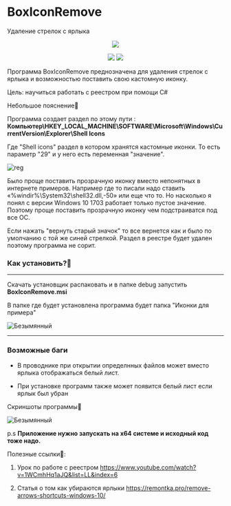 # BoxIconRemove
Удаление стрелок с ярлыка

<p align = "center">

  <img src = "https://user-images.githubusercontent.com/51737588/189711080-5363210b-8b2b-4644-8794-48bfb5364690.png">

</p>


<p align = "center">

<img src = "https://img.shields.io/badge/%D0%9E%D0%A1%3A-Windows%207--10-blue">
<img src = "https://img.shields.io/badge/%D0%A0%D0%B0%D0%B7%D1%80%D1%8F%D0%B4%D0%BD%D0%BE%D1%81%D1%82%D1%8C-x64-important">

</p>



Программа BoxIconRemove преднозначена для удаления стрелок с ярлыка и возможностью поставить свою кастомную иконку.

Цель: научиться работать с реестром при помощи C#

Небольшое пояснение🧐

Программа создает раздел по этому пути : <b>Компьютер\HKEY_LOCAL_MACHINE\SOFTWARE\Microsoft\Windows\CurrentVersion\Explorer\Shell Icons </b>



Где "Shell icons" раздел в котором хранятся кастомные иконки. То есть параметр "29" и у него есть переменная "значение".

![reg](https://user-images.githubusercontent.com/51737588/189841718-387da534-c8b5-42f4-838c-618c72c038a7.jpg)


Было проще поставить прозрачную иконку вместо непонятных в интернете примеров. Например где то писали надо ставить «%windir%\System32\shell32.dll,-50» или еще что то. Но насколько я понял с версии Windows 10 1703  работает только пустое значение. Поэтому проще поставить прозрачную иконку чем подстраиватся под все ОС.

Если нажать "вернуть старый значок" то все вернется как и было по умолчанию с той же синей стрелкой. Раздел в реестре будет удален поэтому программа не сорит.

<h3>Как установить?🍫</h3>
<hr>

Скачать установщик распаковать и в папке debug запустить <b>BoxIconRemove.msi</b>

В папке где будет установлена программа будет папка "Иконки для примера"

![Безымянный](https://user-images.githubusercontent.com/51737588/189840656-bc9a50cc-15e1-4989-bee8-6db6cbe29982.jpg)

<hr>

<h3>Возможные баги</h3>

- В проводнике при открытии определнных файлов может вместо ярлыка отображаться белый лист. 

- При установке программ также может появится белый лист если ярлык был убран




Скриншоты программы🦉

![Безымянный](https://user-images.githubusercontent.com/51737588/189710830-8485997b-8a02-4e02-834b-036b590ca683.jpg)

p.s <b>Приложение нужно запускать на x64 системе и исходный код тоже надо.</b>

Полезные ссылки🔗:

1. Урок по работе с реестром https://www.youtube.com/watch?v=1WCmhHq1aJQ&list=LL&index=6

2. Статья о том как убираются ярлыки https://remontka.pro/remove-arrows-shortcuts-windows-10/
